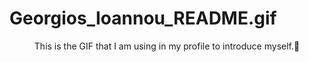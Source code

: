 # Georgios_Ioannou_README.gif

<p align="center">
     This is the GIF that I am using in my profile to introduce myself.👋
</p>
